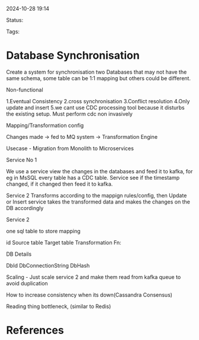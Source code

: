 2024-10-28 19:14

Status:

Tags:

# Database Synchronisation

Create a system for synchronisation two Databases that may not have the same schema, some table can be 1:1 mapping but others could be different.

Non-functional 

1.Eventual Consistency
2.cross synchronisation
3.Conflict resolution
4.Only update and insert
5.we cant use CDC processing tool because it disturbs the existing setup. Must perform cdc non invasively

Mapping/Transformation config 

Changes made -> fed to MQ system -> Transformation Engine 

Usecase - Migration from Monolith to Microservices

Service No 1

We use a service view the changes in the databases and feed it to kafka, for eg in MsSQL every table has a CDC table. Service see if the timestamp changed, if it changed then feed it to kafka.

Service 2
Transforms according to the mappign rules/config, then Update or Insert service takes the transformed data and makes the changes on the DB accordingly

Service 2

one sql table to store mapping

id
Source table
Target table
Transformation Fn:


DB Details

DbId
DbConnectionString
DbHash


Scaling -
Just scale service 2 and make them read from kafka queue to avoid duplication

How to increase consistency when its down(Cassandra Consensus)

Reading thing bottleneck, (similar to Redis)




# References


